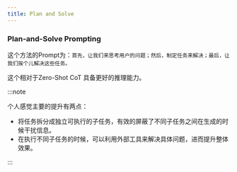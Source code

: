```yaml
---
title: Plan and Solve
---
```


### Plan-and-Solve Prompting

这个方法的Prompt为：`首先，让我们来思考用户的问题；然后，制定任务来解决；最后，让我们挨个儿解决这些任务。`

这个相对于Zero-Shot CoT 具备更好的推理能力。

:::note

个人感觉主要的提升有两点：
* 将任务拆分成独立可执行的子任务，有效的屏蔽了不同子任务之间在生成的时候干扰信息。
* 在执行不同子任务的时候，可以利用外部工具来解决具体问题，进而提升整体效果。

:::